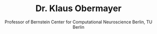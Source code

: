 ---
title: Dr. Klaus Obermayer
name: Klaus-Obermayer
subtitle: Professor of Bernstein Center for Computational Neuroscience Berlin, TU Berlin
layout: 2017_default
modal-id: 1
img: Klaus-Obermayer.jpg
thumbnail: Klaus-Obermayer.jpg
alt: Picture of Dr. Klaus Obermayer
topic: 
description: Dr. Klaus-Obermeyer is the Head of the Neural Information Processing Group and a member of the steering committee of the Bernstein Center for Computational Neuroscience Berlin. He was member of the governing board of the International Neural Network Society from 2004 to 2012 and was Vice-President of the Organisation for Computational Neuroscience from 2008 to 2011. From 1999 to 2003, he was one of the Directors of the European Advanced Course of Computational Neuroscience. His current research interest include computational neuroscience, artificial neural networks and machine learning, and the analysis of neural data. He co-authored more than 250 scientific publications.. 
---